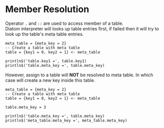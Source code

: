 # Member Resolution

Operator `.` and `::` are used to access member of a table.  
Diatom interpreter will looks up table entries first, if failed then it will try to look up the table's meta table entries.

```diatom
meta_table = {meta_key = 2}
-- Create a table with meta table
table = {key1 = 0, key2 = 1} <- meta_table

println$('table.key1 =', table.key1)
println$('table.meta_key =', table.meta_key)
```

However, assign to a table will **NOT** be resolved to meta table. In which case will create a new key inside this table.
```diatom
meta_table = {meta_key = 2}
-- Create a table with meta table
table = {key1 = 0, key2 = 1} <- meta_table

table.meta_key = 3

println$('table.meta_key =', table.meta_key)
println$('meta_table.meta_key =', meta_table.meta_key)
```
